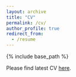 ```yaml
---
layout: archive
title: "CV"
permalink: /cv/
author_profile: true
redirect_from:
  - /resume
---
```


{% include base_path %}

Please find latest CV [here](CV2019.pdf).